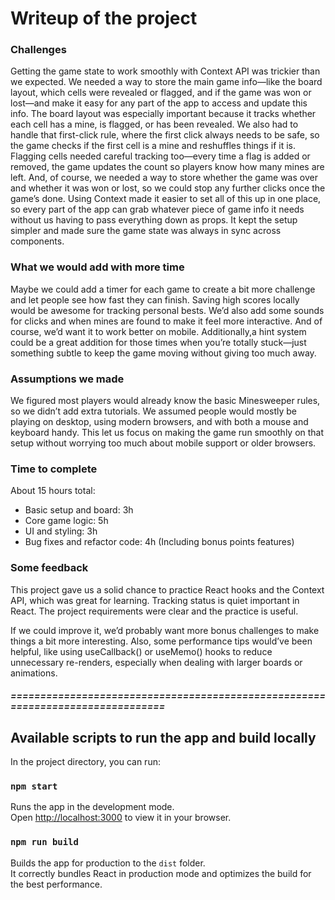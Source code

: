 # Writeup of the project

### Challenges

Getting the game state to work smoothly with Context API was trickier than we expected. We needed a way to store the main game info—like the board layout, which cells were revealed or flagged, and if the game was won or lost—and make it easy for any part of the app to access and update this info.
<l>
The board layout was especially important because it tracks whether each cell has a mine, is flagged, or has been revealed. We also had to handle that first-click rule, where the first click always needs to be safe, so the game checks if the first cell is a mine and reshuffles things if it is.
<l>
Flagging cells needed careful tracking too—every time a flag is added or removed, the game updates the count so players know how many mines are left. And, of course, we needed a way to store whether the game was over and whether it was won or lost, so we could stop any further clicks once the game’s done.
<l>
Using Context made it easier to set all of this up in one place, so every part of the app can grab whatever piece of game info it needs without us having to pass everything down as props. It kept the setup simpler and made sure the game state was always in sync across components.

### What we would add with more time

Maybe we could add a timer for each game to create a bit more challenge and let people see how fast they can finish. Saving high scores locally would be awesome for tracking personal bests. We’d also add some sounds for clicks and when mines are found to make it feel more interactive. And of course, we’d want it to work better on mobile. Additionally,a hint system could be a great addition for those times when you’re totally stuck—just something subtle to keep the game moving without giving too much away.

### Assumptions we made

We figured most players would already know the basic Minesweeper rules, so we didn’t add extra tutorials. We assumed people would mostly be playing on desktop, using modern browsers, and with both a mouse and keyboard handy. This let us focus on making the game run smoothly on that setup without worrying too much about mobile support or older browsers.

### Time to complete

About 15 hours total:

- Basic setup and board: 3h
- Core game logic: 5h
- UI and styling: 3h
- Bug fixes and refactor code: 4h (Including bonus points features)

### Some feedback

This project gave us a solid chance to practice React hooks and the Context API, which was great for learning. Tracking status is quiet important in React. The project requirements were clear and the practice is useful.

If we could improve it, we’d probably want more bonus challenges to make things a bit more interesting. Also, some performance tips would’ve been helpful, like using useCallback() or useMemo() hooks to reduce unnecessary re-renders, especially when dealing with larger boards or animations.

##### ===============================================================================

## Available scripts to run the app and build locally

In the project directory, you can run:

### `npm start`

Runs the app in the development mode.\
Open [http://localhost:3000](http://localhost:3000) to view it in your browser.

### `npm run build`

Builds the app for production to the `dist` folder.\
It correctly bundles React in production mode and optimizes the build for the best performance.
